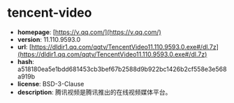 # tencent-video

- **homepage**: [https://v.qq.com/](https://v.qq.com/)
- **version**: 11.110.9593.0
- **url**: [https://dldir1.qq.com/qqtv/TencentVideo11.110.9593.0.exe#/dl.7z](https://dldir1.qq.com/qqtv/TencentVideo11.110.9593.0.exe#/dl.7z)
- **hash**: a518180ea5e1bdd681453cb3bef67b2588d9b922bc1426b2cf558e3e568a919b
- **license**: BSD-3-Clause
- **description**: 腾讯视频是腾讯推出的在线视频媒体平台。

